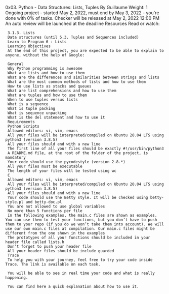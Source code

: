 0x03. Python - Data Structures: Lists, Tuples
 By Guillaume
  Weight: 1
   Ongoing project - started May 2, 2022, must end by May 3, 2022 - you're done with 0% of tasks.
    Checker will be released at May 2, 2022 12:00 PM
     An auto review will be launched at the deadline
     Resources
     Read or watch:

     3.1.3. Lists
     Data structures (until 5.3. Tuples and Sequences included)
     Learn to Program 6 : Lists
     Learning Objectives
     At the end of this project, you are expected to be able to explain to anyone, without the help of Google:

     General
     Why Python programming is awesome
     What are lists and how to use them
     What are the differences and similarities between strings and lists
     What are the most common methods of lists and how to use them
     How to use lists as stacks and queues
     What are list comprehensions and how to use them
     What are tuples and how to use them
     When to use tuples versus lists
     What is a sequence
     What is tuple packing
     What is sequence unpacking
     What is the del statement and how to use it
     Requirements
     Python Scripts
     Allowed editors: vi, vim, emacs
     All your files will be interpreted/compiled on Ubuntu 20.04 LTS using python3 (version 3.8.5)
     All your files should end with a new line
     The first line of all your files should be exactly #!/usr/bin/python3
     A README.md file, at the root of the folder of the project, is mandatory
     Your code should use the pycodestyle (version 2.8.*)
     All your files must be executable
     The length of your files will be tested using wc
     C
     Allowed editors: vi, vim, emacs
     All your files will be interpreted/compiled on Ubuntu 20.04 LTS using python3 (version 3.8.5)
     All your files should end with a new line
     Your code should use the Betty style. It will be checked using betty-style.pl and betty-doc.pl
     You are not allowed to use global variables
     No more than 5 functions per file
     In the following examples, the main.c files are shown as examples. You can use them to test your functions, but you don’t have to push them to your repo (if you do we won’t take them into account). We will use our own main.c files at compilation. Our main.c files might be different from the one shown in the examples
     The prototypes of all your functions should be included in your header file called lists.h
     Don’t forget to push your header file
     All your header files should be include guarded
     Trace
     To help you with your journey, feel free to try your code inside Trace. The link is available on each task.

     You will be able to see in real time your code and what is really happening.

     You can find here a quick explanation about how to use it.

